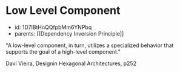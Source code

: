 # Low Level Component
* id: 1D7lBtHnQQfpbMm6YNPbq
* parents: [[Dependency Inversion Principle]]

"A low-level component, in turn, utilizes a specialized behavior that supports the goal of a high-level component."

Davi Vieira, Designin Hexagonal Architectures, p252
